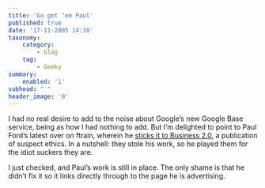 ```yaml
---
title: 'Go get ’em Paul'
published: true
date: '17-11-2005 14:18'
taxonomy:
    category:
        - blog
    tag:
        - Geeky
summary:
    enabled: '1'
subhead: " "
header_image: '0'
---
```


I had no real desire to add to the noise about Google’s new Google Base service, being as how I had nothing to add. But I’m delighted to point to Paul Ford’s latest over on ftrain, wherein he [sticks it to Business 2.0](https://ftrain.com/gooooooglebase.html), a publication of suspect ethics. In a nutshell: they stole his work, so he played them for the idiot suckers they are.

I just checked, and Paul’s work is still in place. The only shame is that he didn’t fix it so it links directly through to the page he is advertising.
